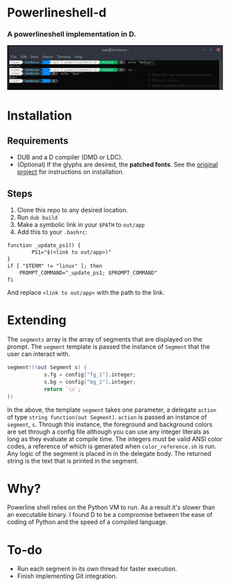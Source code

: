 # Powerlineshell-d
### A powerlineshell implementation in D.

![Screenshot 0](images/screenshot_0.png)

# Installation

## Requirements

* DUB and a D compiler (DMD or LDC).
* (Optional) If the glyphs are desired, the **patched fonts**. See the [original project](https://github.com/banga/powerline-shell) for instructions on installation.

## Steps

1. Clone this repo to any desired location.
2. Run `dub build`
3. Make a symbolic link in your `$PATH` to `out/app`
4. Add this to your `.bashrc`:

```
function _update_ps1() {
        PS1="$(<link to out/app>)"
}
if [ "$TERM" != "linux" ]; then
    PROMPT_COMMAND="_update_ps1; $PROMPT_COMMAND"
fi
```

And replace `<link to out/app>` with the path to the link.



# Extending

The  `segments` array is the array of segments that are displayed on the prompt. The `segment` template is passed the instance of `Segment` that the user can interact with.

```d
segment!((out Segment s) { 
            s.fg = config["fg_1"].integer;
            s.bg = config["bg_1"].integer;
            return `\u`;
})
```

In the above, the template `segment` takes one parameter, a delegate `action` of type `string function(out Segment)`. `action` is passed an instance of `segment`, `s`. Through this instance, the foreground and background colors are set through a config file although you can use any integer literals as long as they evaluate at compile time. The integers must be valid ANSI color codes, a reference of which is generated when `color_reference.sh` is run. Any logic of the segment is placed in in the delegate body. The returned string is the text that is printed in the segment.

# Why?

Powerline shell relies on the Python VM to run. As a result it's slower than an executable binary. I found D to be a compromise between the ease of coding of Python and the speed of a compiled language.

# To-do

* Run each segment in its own thread for faster execution.
* Finish implementing Git integration.
